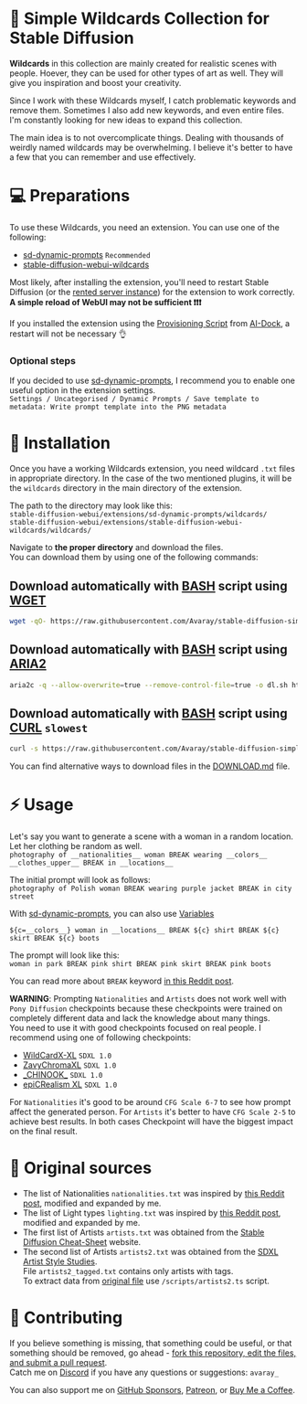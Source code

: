 # 📑 Simple Wildcards Collection for Stable Diffusion


<!-- This is my collection of useful [Wildcards](https://github.com/adieyal/sd-dynamic-prompts/blob/main/docs/SYNTAX.md#wildcards). I created most of them using [ChatGPT](https://chat.openai.com) and [Claude](https://claude.ai/) to streamline my work with [Stable Diffusion](https://github.com/AUTOMATIC1111/stable-diffusion-webui) and avoid using the [Dynamic Prompts](https://github.com/adieyal/sd-dynamic-prompts/tree/main?tab=readme-ov-file#basic-usage), which I used before. Through my experience, I've found that Wildcards are more convenient to use. -->

**Wildcards** in this collection are mainly created for realistic scenes with people. Hoever, they can be used for other types of art as well. They will give you inspiration and boost your creativity.

Since I work with these Wildcards myself, I catch problematic keywords and remove them. Sometimes I also add new keywords, and even entire files. I'm constantly looking for new ideas to expand this collection.

The main idea is to not overcomplicate things. Dealing with thousands of weirdly named wildcards may be overwhelming. I believe it's better to have a few that you can remember and use effectively.

# 💻 Preparations

To use these Wildcards, you need an extension. You can use one of the following:

- [sd-dynamic-prompts](https://github.com/adieyal/sd-dynamic-prompts) `Recommended`
- [stable-diffusion-webui-wildcards](https://github.com/AUTOMATIC1111/stable-diffusion-webui-wildcards)

Most likely, after installing the extension, you'll need to restart Stable Diffusion (or the [rented server instance](https://cloud.vast.ai/?ref_id=62878&creator_id=42512&name=null)) for the extension to work correctly. **A simple reload of WebUI may not be sufficient ❗️❗️❗️**

If you installed the extension using the [Provisioning Script](https://github.com/ai-dock/stable-diffusion-webui/blob/main/config/provisioning/default.sh) from [AI-Dock](https://github.com/ai-dock/stable-diffusion-webui), a restart will not be necessary 👌

### Optional steps

If you decided to use [sd-dynamic-prompts](https://github.com/adieyal/sd-dynamic-prompts), I recommend you to enable one useful option in the extension settings.  
`Settings / Uncategorised / Dynamic Prompts / Save template to metadata: Write prompt template into the PNG metadata`

# 💾 Installation

Once you have a working Wildcards extension, you need wildcard `.txt` files in appropriate directory. In the case of the two mentioned plugins, it will be the `wildcards` directory in the main directory of the extension.

The path to the directory may look like this:  
`stable-diffusion-webui/extensions/sd-dynamic-prompts/wildcards/`  
`stable-diffusion-webui/extensions/stable-diffusion-webui-wildcards/wildcards/`

Navigate to **the proper directory** and download the files.  
You can download them by using one of the following commands:

## Download automatically with [BASH](https://www.gnu.org/software/bash/) script using [WGET](https://www.gnu.org/software/wget/)

```bash
wget -qO- https://raw.githubusercontent.com/Avaray/stable-diffusion-simple-wildcards/main/scripts/download.sh | bash -s -- wget
```

## Download automatically with [BASH](https://www.gnu.org/software/bash/) script using [ARIA2](https://github.com/aria2/aria2)

```bash
aria2c -q --allow-overwrite=true --remove-control-file=true -o dl.sh https://raw.githubusercontent.com/Avaray/stable-diffusion-simple-wildcards/main/scripts/download.sh && chmod +x dl.sh && ./dl.sh aria2c
```

## Download automatically with [BASH](https://www.gnu.org/software/bash/) script using [CURL](https://curl.se/) `slowest`

```bash
curl -s https://raw.githubusercontent.com/Avaray/stable-diffusion-simple-wildcards/main/scripts/download.sh | bash -s -- curl
```

<!-- For every command above, you need to have [XARGS](https://www.man7.org/linux/man-pages/man1/xargs.1.html) installed on your system.   -->

You can find alternative ways to download files in the [DOWNLOAD.md](DOWNLOAD.md) file.

# ⚡️ Usage

Let's say you want to generate a scene with a woman in a random location. Let her clothing be random as well.  
`photography of __nationalities__ woman BREAK wearing __colors__ __clothes_upper__ BREAK in __locations__`

The initial prompt will look as follows:  
`photography of Polish woman BREAK wearing purple jacket BREAK in city street`

With [sd-dynamic-prompts](https://github.com/adieyal/sd-dynamic-prompts), you can also use [Variables](https://github.com/adieyal/sd-dynamic-prompts/blob/main/docs/SYNTAX.md#variables)

`${c=__colors__} woman in __locations__ BREAK ${c} shirt BREAK ${c} skirt BREAK ${c} boots`

The prompt will look like this:  
`woman in park BREAK pink shirt BREAK pink skirt BREAK pink boots`

You can read more about `BREAK` keyword [in this Reddit post](https://www.reddit.com/r/StableDiffusion/comments/15bty86/prompt_trick_for_more_consistent_results_in/).

**WARNING**: Prompting `Nationalities` and `Artists` does not work well with `Pony Diffusion` checkpoints because these checkpoints were trained on completely different data and lack the knowledge about many things.  
You need to use it with good checkpoints focused on real people. I recommend using one of following checkpoints:

- [WildCardX-XL](https://civitai.com/models/239561/wildcardx-xl) `SDXL 1.0`
- [ZavyChromaXL](https://civitai.com/models/119229/zavychromaxl) `SDXL 1.0`
- [\_CHINOOK\_](https://civitai.com/models/400589/chinook) `SDXL 1.0`
- [epiCRealism XL](https://civitai.com/models/277058/epicrealism-xl) `SDXL 1.0`

For `Nationalities` it's good to be around `CFG Scale 6-7` to see how prompt affect the generated person. For `Artists` it's better to have `CFG Scale 2-5` to achieve best results. In both cases Checkpoint will have the biggest impact on the final result.

# 🍺 Original sources

- The list of Nationalities `nationalities.txt` was inspired by [this Reddit post](https://www.reddit.com/r/StableDiffusion/comments/13oea0i/photorealistic_portraits_of_200_ethinicities/), modified and expanded by me.
- The list of Light types `lighting.txt` was inspired by [this Reddit post](https://www.reddit.com/r/StableDiffusion/comments/1cjwi04/made_this_lighting_guide_for_myself_thought_id/), modified and expanded by me.
- The first list of Artists `artists.txt` was obtained from the [Stable Diffusion Cheat-Sheet](https://supagruen.github.io/StableDiffusion-CheatSheet/) website.
- The second list of Artists `artists2.txt` was obtained from the [SDXL Artist Style Studies](https://sdxl.parrotzone.art/).  
  File `artists2_tagged.txt` contains only artists with tags.  
  To extract data from [original file](<https://raw.githubusercontent.com/proximasan/sdxl_artist_styles_studies/main/static/SDXL%20Image%20Synthesis%20Style%20Studies%20Database%20(Copy%20of%20The%20List)%20-%20Artists.csv>) use `/scripts/artists2.ts` script.

# 📝 Contributing

If you believe something is missing, that something could be useful, or that something should be removed, go ahead - [fork this repository, edit the files, and submit a pull request](https://docs.github.com/en/get-started/quickstart/contributing-to-projects).  
Catch me on [Discord](https://discord.gg/) if you have any questions or suggestions: `avaray_`

You can also support me on [GitHub Sponsors](https://github.com/sponsors/Avaray), [Patreon](patreon.com/Avaray_), or [Buy Me a Coffee](https://buymeacoffee.com/avaray).

<!-- <a href="https://buymeacoffee.com/avaray" target="_blank"><img src="https://cdn.buymeacoffee.com/buttons/default-green.png" alt="Buy Me A Coffee" height="41" width="174"></a> -->
